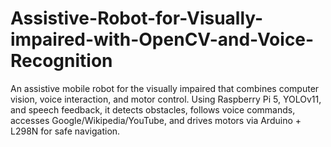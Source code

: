 # Assistive-Robot-for-Visually-impaired-with-OpenCV-and-Voice-Recognition
An assistive mobile robot for the visually impaired that combines computer vision, voice interaction, and motor control. Using Raspberry Pi 5, YOLOv11, and speech feedback, it detects obstacles, follows voice commands, accesses Google/Wikipedia/YouTube, and drives motors via Arduino + L298N for safe navigation.

